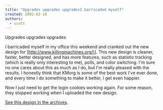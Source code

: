 ```yaml
---
title: "Upgrades upgrades upgradesI barricaded myself"
created: 2002-02-18
authors: 
  - scott
---
```


Upgrades upgrades upgrades  
  
I barricaded myself in my office this weekend and cranked out the new design for \[http://www.killingmachines.org/\]. This new design is cleaner, faster, better designed, and has more features, such as statistic tracking (which is really only interesting to me), polls, and color switching. I'm sure no one cares about this as much as I do, but I'm really pleased with the results. I honestly think that KMorg is some of the best work I've ever done, and every time I do something to make it better, I get even happier.  
  
Now I just need to get the login cookies working again. For some reason, they stopped working when I uploaded the new design.

[See this design in the archives](http://spaceninja.local/site-archives/kmorg/v3/).
